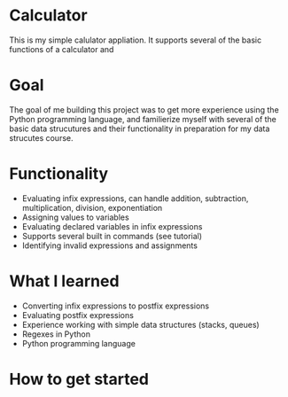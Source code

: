 # Calculator
This is my simple calulator appliation. It supports several of the basic functions of a calculator and

# Goal
The goal of me building this project was to get more experience using the Python programming language, and familierize myself with several of the basic data strucutures and their functionality in preparation for my data strucutes course. 


# Functionality
- Evaluating infix expressions, can handle addition, subtraction, multiplication, division, exponentiation
- Assigning values to variables
- Evaluating declared variables in infix expressions
- Supports several built in commands (see tutorial)
- Identifying invalid expressions and assignments

# What I learned
- Converting infix expressions to postfix expressions
- Evaluating postfix expressions
- Experience working with simple data structures (stacks, queues)
- Regexes in Python
- Python programming language

# How to get started
